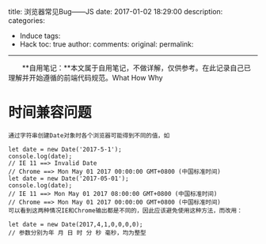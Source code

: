 title: 浏览器常见Bug——JS
date: 2017-01-02 18:29:00
description:
categories:
- Induce
tags:
- Hack
toc: true
author:
comments:
original:
permalink:
---

　　**自用笔记：**本文属于自用笔记，不做详解，仅供参考。在此记录自己已理解并开始遵循的前端代码规范。What How Why
<!-- more -->

# 时间兼容问题

```
通过字符串创建Date对象时各个浏览器可能得到不同的值，如 

let date = new Date('2017-5-1');
console.log(date);
// IE 11 ==> Invalid Date
// Chrome ==> Mon May 01 2017 00:00:00 GMT+0800 (中国标准时间)
let date = new Date('2017-05-01');
console.log(date);
// IE 11 ==> Mon May 01 2017 08:00:00 GMT+0800 (中国标准时间)
// Chrome ==> Mon May 01 2017 00:00:00 GMT+0800 (中国标准时间)
可以看到这两种情况IE和Chrome输出都是不同的，因此应该避免使用这种方法，而改用：

let date = new Date(2017,4,1,0,0,0,0);
// 参数分别为年 月 日 时 分 秒 毫秒，均为整型
```


